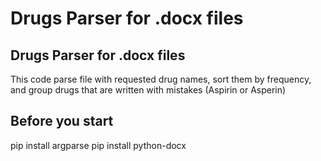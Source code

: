 # Drugs Parser for .docx files


## Drugs Parser for .docx files
This  code parse file with requested drug names, sort them by frequency, and group drugs that are written with mistakes (Aspirin or Asperin)

## Before you start
pip install argparse
pip install python-docx

